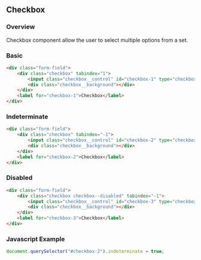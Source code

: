 ## Checkbox

### Overview
Checkbox component allow the user to select multiple options from a set.

### Basic
```html
<div class="form-field">
    <div class="checkbox" tabindex="1">
        <input class="checkbox__control" id="checkbox-1" type="checkbox" />
        <div class="checkbox__background"></div>
    </div>
    <label for="checkbox-1">Checkbox</label>
</div>
```

### Indeterminate
```html
<div class="form-field">
    <div class="checkbox" tabindex="-1">
        <input class="checkbox__control" id="checkbox-2" type="checkbox" />
        <div class="checkbox__background"></div>
    </div>
    <label for="checkbox-2">Checkbox</label>
</div>
```


### Disabled
```html
<div class="form-field">
    <div class="checkbox checkbox--disabled" tabindex="-1">
        <input class="checkbox__control" id="checkbox-3" type="checkbox" checked disabled="disabled" />
        <div class="checkbox__background"></div>
    </div>
    <label for="checkbox-3">Checkbox</label>
</div>
```


### Javascript Example
```js
document.querySelector("#checkbox-2").indeterminate = true;
```
